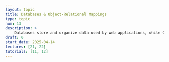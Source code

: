 ```yaml
---
layout: topic
title: Databases & Object-Relational Mappings
type: topic
num: 13
description: >
    Databases store and organize data used by web applications, while Object-Relational Mapping (ORM) tools allow developers to interact with databases using object-oriented programming. ORMs like SQLAlchemy simplify the process of querying, updating, and managing data in relational databases. Learning about databases and ORMs is crucial for building data-driven web applications.
draft: 0
start_date: 2025-04-14
lectures: [21, 22]
tutorials: [11, 12]
---
```

